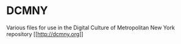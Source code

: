 # DCMNY

Various files for use in the Digital Culture of Metropolitan New York repository [[http://dcmny.org]]

